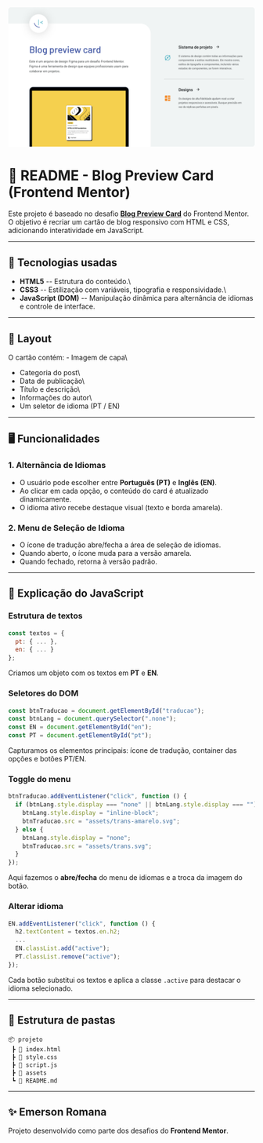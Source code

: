 <img src="./assets/Overview.png">

# 📘 README - Blog Preview Card (Frontend Mentor)

Este projeto é baseado no desafio **[Blog Preview
Card](https://www.frontendmentor.io/challenges/blog-preview-card-ckPaj01IcS)**
do Frontend Mentor.\
O objetivo é recriar um cartão de blog responsivo com HTML e CSS,
adicionando interatividade em JavaScript.

---

## 🚀 Tecnologias usadas

- **HTML5** -- Estrutura do conteúdo.\
- **CSS3** -- Estilização com variáveis, tipografia e responsividade.\
- **JavaScript (DOM)** -- Manipulação dinâmica para alternância de
  idiomas e controle de interface.

---

## 🎨 Layout

O cartão contém: - Imagem de capa\

- Categoria do post\
- Data de publicação\
- Título e descrição\
- Informações do autor\
- Um seletor de idioma (PT / EN)

---

## 🖥️ Funcionalidades

### 1. Alternância de Idiomas

- O usuário pode escolher entre **Português (PT)** e **Inglês (EN)**.
- Ao clicar em cada opção, o conteúdo do card é atualizado
  dinamicamente.
- O idioma ativo recebe destaque visual (texto e borda amarela).

### 2. Menu de Seleção de Idioma

- O ícone de tradução abre/fecha a área de seleção de idiomas.
- Quando aberto, o ícone muda para a versão amarela.
- Quando fechado, retorna à versão padrão.

---

## 📜 Explicação do JavaScript

### Estrutura de textos

```js
const textos = {
  pt: { ... },
  en: { ... }
};
```

Criamos um objeto com os textos em **PT** e **EN**.

### Seletores do DOM

```js
const btnTraducao = document.getElementById("traducao");
const btnLang = document.querySelector(".none");
const EN = document.getElementById("en");
const PT = document.getElementById("pt");
```

Capturamos os elementos principais: ícone de tradução, container das
opções e botões PT/EN.

### Toggle do menu

```js
btnTraducao.addEventListener("click", function () {
  if (btnLang.style.display === "none" || btnLang.style.display === "") {
    btnLang.style.display = "inline-block";
    btnTraducao.src = "assets/trans-amarelo.svg";
  } else {
    btnLang.style.display = "none";
    btnTraducao.src = "assets/trans.svg";
  }
});
```

Aqui fazemos o **abre/fecha** do menu de idiomas e a troca da imagem do
botão.

### Alterar idioma

```js
EN.addEventListener("click", function () {
  h2.textContent = textos.en.h2;
  ...
  EN.classList.add("active");
  PT.classList.remove("active");
});
```

Cada botão substitui os textos e aplica a classe `.active` para destacar
o idioma selecionado.

---

## 📂 Estrutura de pastas

    📦 projeto
     ┣ 📜 index.html
     ┣ 📜 style.css
     ┣ 📜 script.js
     ┣ 📂 assets
     ┗ 📜 README.md

---

## ✨ Emerson Romana

Projeto desenvolvido como parte dos desafios do **Frontend Mentor**.
